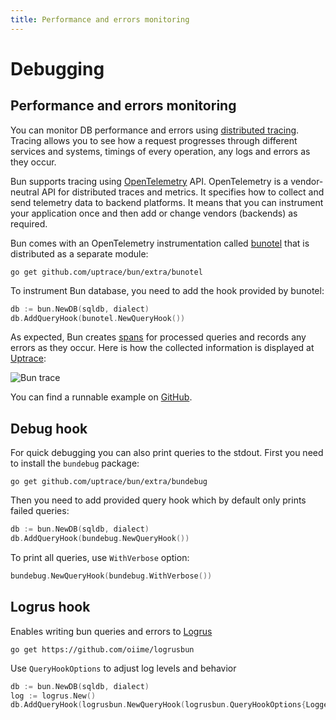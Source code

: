 ```yaml
---
title: Performance and errors monitoring
---
```


# Debugging

## Performance and errors monitoring

You can monitor DB performance and errors using
[distributed tracing](https://docs.uptrace.dev/guide/tracing.html). Tracing allows you to see how a
request progresses through different services and systems, timings of every operation, any logs and
errors as they occur.

Bun supports tracing using [OpenTelemetry](https://opentelemetry.io/) API. OpenTelemetry is a
vendor-neutral API for distributed traces and metrics. It specifies how to collect and send
telemetry data to backend platforms. It means that you can instrument your application once and then
add or change vendors (backends) as required.

Bun comes with an OpenTelemetry instrumentation called
[bunotel](https://github.com/uptrace/bun/tree/master/extra/bunotel) that is distributed as a
separate module:

```shell
go get github.com/uptrace/bun/extra/bunotel
```

To instrument Bun database, you need to add the hook provided by bunotel:

```go
db := bun.NewDB(sqldb, dialect)
db.AddQueryHook(bunotel.NewQueryHook())
```

As expected, Bun creates [spans](https://docs.uptrace.dev/guide/tracing.html#spans) for processed
queries and records any errors as they occur. Here is how the collected information is displayed at
[Uptrace](https://uptrace.dev/explore/1/groups/?system=db%3Apostgresql&utm_source=bun&utm_campaign=bun-tracing):

![Bun trace](/img/bun-trace.png)

You can find a runnable example on
[GitHub](https://github.com/uptrace/bun/tree/master/example/opentelemetry).

## Debug hook

For quick debugging you can also print queries to the stdout. First you need to install the
`bundebug` package:

```shell
go get github.com/uptrace/bun/extra/bundebug
```

Then you need to add provided query hook which by default only prints failed queries:

```go
db := bun.NewDB(sqldb, dialect)
db.AddQueryHook(bundebug.NewQueryHook())
```

To print all queries, use `WithVerbose` option:

```go
bundebug.NewQueryHook(bundebug.WithVerbose())
```

## Logrus hook

Enables writing bun queries and errors to [Logrus](https://github.com/sirupsen/logrus)

```shell
go get https://github.com/oiime/logrusbun
```

Use `QueryHookOptions` to adjust log levels and behavior

```go
db := bun.NewDB(sqldb, dialect)
log := logrus.New()
db.AddQueryHook(logrusbun.NewQueryHook(logrusbun.QueryHookOptions{Logger: log}))
```
